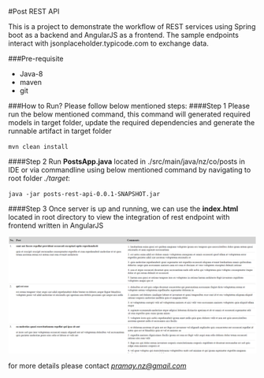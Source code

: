 #Post REST API

This is a project to demonstrate the workflow of REST services using Spring boot as a backend and AngularJS as a frontend. The sample endpoints interact with jsonplaceholder.typicode.com to exchange data.

###Pre-requisite
- Java-8
- maven
- git

###How to Run?
Please follow below mentioned steps:
####Step 1 
Please run the below mentioned command, this command will generated required models in target folder, update the required dependencies and generate the runnable artifact in target folder


`mvn clean install`

####Step 2
Run **PostsApp.java** located in ./src/main/java/nz/co/posts in IDE or via commandline using below mentioned command by navigating to root folder *./target*:


`java -jar posts-rest-api-0.0.1-SNAPSHOT.jar`

####Step 3
Once server is up and running, we can use the **index.html** located in root directory to view the integration of rest endpoint with frontend written in AngularJS

![post app front-end](./src/main/resources/images/ui.png)


for more details please contact *pramay.nz@gmail.com*
